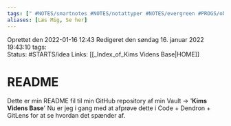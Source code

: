 ```yaml
---
tags: [" #NOTES/smartnotes #NOTES/notattyper #NOTES/evergreen #PROGS/obsidian"]
aliases: [Læs Mig, Se her]
---
```

Oprettet den 2022-01-16 12:43
Redigeret den søndag 16. januar 2022 19:43:10
tags:  
Status: #STARTS/idea 
Links: [[_Index_of_Kims Videns Base|HOME]]

# README
Dette er min README fil til min GitHub repository af min Vault -> '**Kims Videns Base**'
Nu er jeg i gang med at afprøve dette i Code + Dendron + GitLens for at se hvordan det spænder af.


